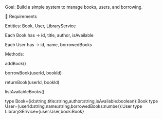 Goal: Build a simple system to manage books, users, and borrowing.

🧩 Requirements

Entities: Book, User, LibraryService

Each Book has → id, title, author, isAvailable

Each User has → id, name, borrowedBooks

Methods:

addBook()

borrowBook(userId, bookId)

returnBook(userId, bookId)

listAvailableBooks()

type Book={id:string,title:string,author:string,isAvailable:boolean}:Book
type User={userId:string,name:string,borrowedBooks:number}:User
type LibrarySErivice={user:User,book:Book}